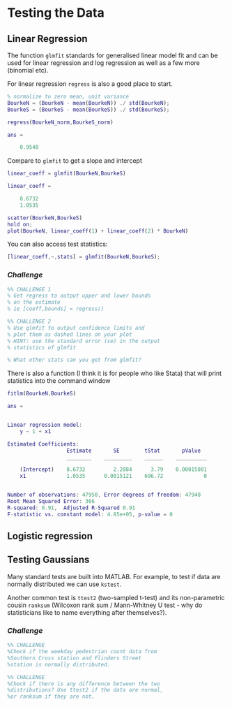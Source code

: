 # Testing the Data

## Linear Regression

The function `glmfit` standards for generalised linear model fit and can be used for linear regression and log regression as well as a few more (binomial etc).

For linear regression `regress` is also a good place to start.

``` Matlab
% normalize to zero mean, unit variance
BourkeN = (BourkeN - mean(BourkeN)) ./ std(BourkeN);
BourkeS = (BourkeS - mean(BourkeS)) ./ std(BourkeS);

regress(BourkeN_norm,BourkeS_norm)

ans =

    0.9540
```

Compare to `glmfit` to get a slope and intercept

``` Matlab
linear_coeff = glmfit(BourkeN,BourkeS)

linear_coeff =

    8.6732
    1.0535

scatter(BourkeN,BourkeS)
hold on;
plot(BourkeN, linear_coeff(1) + linear_coeff(2) * BourkeN)
```

You can also access test statistics:

```Matlab
[linear_coeff,~,stats] = glmfit(BourkeN,BourkeS);
```

### *Challenge*

``` Matlab
%% CHALLENGE 1
% Get regress to output upper and lower bounds 
% on the estimate
% ie [coeff,bounds] = regress()

%% CHALLENGE 2
% Use glmfit to output confidence limits and 
% plot them as dashed lines on your plot
% HINT: use the standard error (se) in the output
% statistics of glmfit

% What other stats can you get from glmfit?
```
There is also a function (I think it is for people who like Stata) that will print statistics into the command window

``` Matlab
fitlm(BourkeN,BourkeS)

ans = 


Linear regression model:
    y ~ 1 + x1

Estimated Coefficients:
                   Estimate       SE        tStat       pValue  
                   ________    _________    ______    __________

    (Intercept)    8.6732         2.2884      3.79    0.00015081
    x1             1.0535      0.0015121    696.72             0


Number of observations: 47950, Error degrees of freedom: 47948
Root Mean Squared Error: 366
R-squared: 0.91,  Adjusted R-Squared 0.91
F-statistic vs. constant model: 4.85e+05, p-value = 0
```
## Logistic regression


## Testing Gaussians
Many standard tests are built into MATLAB. For example, to test if data are normally distributed we can use `kstest`.

Another common test is `ttest2` (two-sampled t-test) and its non-parametric cousin `ranksum` (Wilcoxon rank sum / Mann-Whitney U test - why do statisticians like to name everything after themselves?).

### *Challenge*
``` Matlab
%% CHALLENGE
%Check if the weekday pedestrian count data from
%Southern Cross station and Flinders Street
%station is normally distributed.

%% CHALLENGE
%Check if there is any difference between the two
%distributions? Use ttest2 if the data are normal,
%or ranksum if they are not.
```